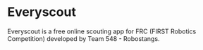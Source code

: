# Everyscout
Everyscout is a free online scouting app for FRC (FIRST Robotics Competition) developed by Team 548 - Robostangs.
